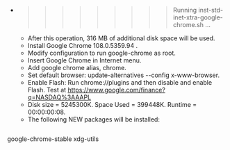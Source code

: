 * >>>>>>>>> Running inst-std-inet-xtra-google-chrome.sh ...
  * After this operation, 316 MB of additional disk space will be used.
  * Install Google Chrome 108.0.5359.94 .
  * Modify configuration to run google-chrome as root.
  * Insert Google Chrome in Internet menu.
  * Add google chrome alias, chrome.
  * Set default browser: update-alternatives --config x-www-browser.
  * Enable Flash: Run chrome://plugins and then disable and enable Flash. Test at https://www.google.com/finance?q=NASDAQ%3AAAPL
  * Disk size = 5245300K. Space Used = 399448K. Runtime = 00:00:00:08.
  * The following NEW packages will be installed:
  ```bash
google-chrome-stable xdg-utils
  ```
